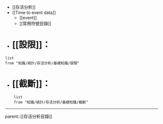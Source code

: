 - [[存活分析]]
- [[Time to event data]]
	- [[event]]
	- [[常用符號目錄]]
- # [[設限]]：
```dataview
list
from "知識/統計/存活分析/基礎知識/設限"
```
- # [[截斷]]：
```dataview 
	list
	from "知識/統計/存活分析/基礎知識/截斷"
```
- - -
parent::[[存活分析目錄]]